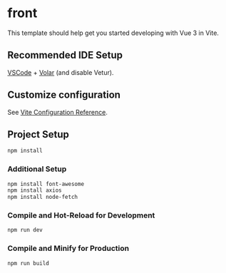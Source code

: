 # front

This template should help get you started developing with Vue 3 in Vite.

## Recommended IDE Setup

[VSCode](https://code.visualstudio.com/) + [Volar](https://marketplace.visualstudio.com/items?itemName=Vue.volar) (and disable Vetur).

## Customize configuration

See [Vite Configuration Reference](https://vite.dev/config/).

## Project Setup

```sh
npm install
```

### Additional Setup

```sh
npm install font-awesome
npm install axios
npm install node-fetch
```

### Compile and Hot-Reload for Development

```sh
npm run dev
```

### Compile and Minify for Production

```sh
npm run build
```
